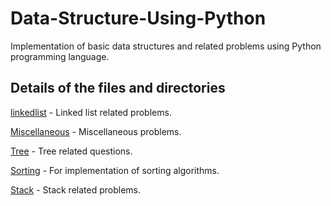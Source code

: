 # Data-Structure-Using-Python

Implementation of basic data structures and related problems using Python programming language.

## Details of the files and directories

[linkedlist](https://github.com/anildyk/Data-Structure-Using-Python/tree/master/linkedlist) - Linked list related problems.

[Miscellaneous](https://github.com/anildyk/Data-Structure-Using-Python/tree/master/Miscellaneous) - Miscellaneous problems.

[Tree](https://github.com/anildyk/Data-Structure-Using-Python/tree/master/Tree) - Tree related questions.

[Sorting](https://github.com/anildyk/Data-Structure-Using-Python/tree/master/Sorting) - For implementation of sorting algorithms.

[Stack](https://github.com/anildyk/Data-Structure-Using-Python/tree/master/Stack) - Stack related problems.

